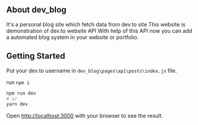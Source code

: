 ## About dev_blog

It's a personal blog site which fetch data from dev.to site
This website is demonstration of dev.to website API
With help of this API now you can add a automated blog system in your website or portfolio.

## Getting Started

Put your dev.to username in `dev_blog\pages\api\posts\index.js` file.

run `npm i`

```bash
npm run dev
# or
yarn dev
```

Open [http://localhost:3000](http://localhost:3000) with your browser to see the result.
